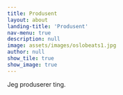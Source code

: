 ```yaml
---
title: Produsent
layout: about
landing-title: 'Produsent'
nav-menu: true
description: null
image: assets/images/oslobeats1.jpg
author: null
show_tile: true
show_image: true
---
```



Jeg produserer ting.

